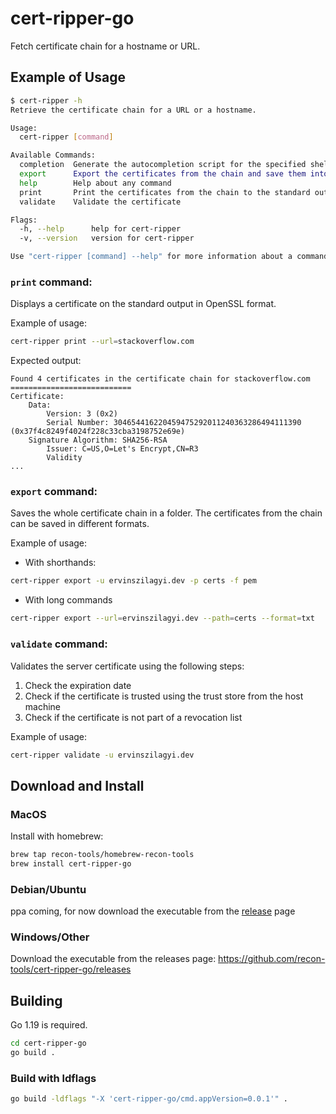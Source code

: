 # cert-ripper-go

Fetch certificate chain for a hostname or URL.

## Example of Usage

```bash
$ cert-ripper -h
Retrieve the certificate chain for a URL or a hostname.

Usage:
  cert-ripper [command]

Available Commands:
  completion  Generate the autocompletion script for the specified shell
  export      Export the certificates from the chain and save them into a folder
  help        Help about any command
  print       Print the certificates from the chain to the standard output
  validate    Validate the certificate

Flags:
  -h, --help      help for cert-ripper
  -v, --version   version for cert-ripper

Use "cert-ripper [command] --help" for more information about a command.
```

### `print` command:

Displays a certificate on the standard output in OpenSSL format.

Example of usage:

```bash
cert-ripper print --url=stackoverflow.com
```

Expected output:

```
Found 4 certificates in the certificate chain for stackoverflow.com 
===========================
Certificate:
    Data:
        Version: 3 (0x2)
        Serial Number: 304654416220459475292011240363286494111390 (0x37f4c8249f4024f228c33cba3198752e69e)
    Signature Algorithm: SHA256-RSA
        Issuer: C=US,O=Let's Encrypt,CN=R3
        Validity
...
```

### `export` command:

Saves the whole certificate chain in a folder. The certificates from the chain can be saved in different formats.

Example of usage:

- With shorthands:
```bash
cert-ripper export -u ervinszilagyi.dev -p certs -f pem
```

- With long commands
```bash
cert-ripper export --url=ervinszilagyi.dev --path=certs --format=txt
```

### `validate` command:

Validates the server certificate using the following steps:

1. Check the expiration date
2. Check if the certificate is trusted using the trust store from the host machine
3. Check if the certificate is not part of a revocation list

Example of usage:

```bash
cert-ripper validate -u ervinszilagyi.dev
```

## Download and Install

### MacOS

Install with homebrew:

```bash
brew tap recon-tools/homebrew-recon-tools
brew install cert-ripper-go
```

### Debian/Ubuntu

ppa coming, for now download the executable from the [release](https://github.com/recon-tools/cert-ripper-go/releases) page

### Windows/Other

Download the executable from the releases page: https://github.com/recon-tools/cert-ripper-go/releases

## Building

Go 1.19 is required.

```bash
cd cert-ripper-go
go build .
```

### Build with ldflags

```bash
go build -ldflags "-X 'cert-ripper-go/cmd.appVersion=0.0.1'" .
```